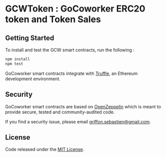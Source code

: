 # GCWToken : GoCoworker ERC20 token and Token Sales


## Getting Started

To install and test the GCW smart contracts, run the following :
```sh
npm install
npm test
```
GoCoworker smart contracts integrate with [Truffle](https://github.com/ConsenSys/truffle), an Ethereum development environment. 

## Security
GoCoworker smart contracts are based on [OpenZeppelin](https://github.com/OpenZeppelin/zeppelin-solidity/) which is meant to provide secure, tested and community-audited code.

If you find a security issue, please email [griffon.sebastien@gmail.com](mailto:griffon.sebastien@gmail.com).


## License
Code released under the [MIT License]().
